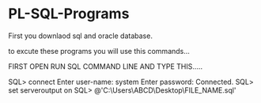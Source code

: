 # PL-SQL-Programs
First you downlaod sql and oracle database.

to excute these programs you will use this commands...


FIRST OPEN RUN SQL COMMAND LINE AND TYPE THIS.....

SQL> connect
Enter user-name: system
Enter password:
Connected.
SQL> set serveroutput on
SQL> @'C:\Users\ABCD\Desktop\FILE_NAME.sql'
